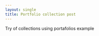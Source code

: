 ```yaml
---
layout: single
title: Portfolio collection post
---
```


Try of collections using portafolios example
